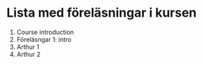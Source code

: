 # Lista med föreläsningar i kursen 
1. Course introduction
2. Föreläsngar 1: intro
3. Arthur 1
4. Arthur 2